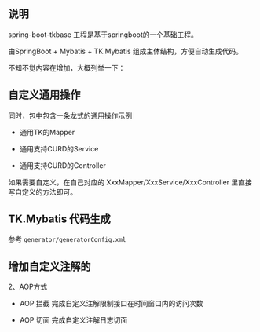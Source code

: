 
## 说明

spring-boot-tkbase 工程是基于springboot的一个基础工程。

由SpringBoot + Mybatis + TK.Mybatis 组成主体结构，方便自动生成代码。

不知不觉内容在增加，大概列举一下：

## 自定义通用操作

同时，包中包含一条龙式的通用操作示例

- 通用TK的Mapper

- 通用支持CURD的Service

- 通用支持CURD的Controller

如果需要自定义，在自己对应的 XxxMapper/XxxService/XxxController 里直接写自定义的方法即可。

## TK.Mybatis 代码生成

参考 `generator/generatorConfig.xml`


## 增加自定义注解的

 
2、AOP方式

- AOP 拦截 完成自定义注解限制接口在时间窗口内的访问次数

- AOP 切面 完成自定义注解日志切面

 


